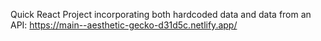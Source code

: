 Quick React Project incorporating both hardcoded data and data from an API: 
https://main--aesthetic-gecko-d31d5c.netlify.app/